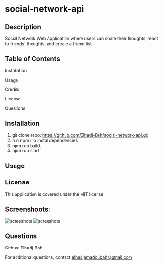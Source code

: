# social-network-api

## Description

Social Network Web Application where users can share their thoughts, react to friends' thoughts, and create a friend list.

## Table of Contents

Installation

Usage

Credits

License

Questions

## Installation

1. git clone repo: https://github.com/Elhadj-Bah/social-network-api.git
1. run npm i to instal dependencies
1. npm run build.
1. npm run start

## Usage

## License

This application is covered under the MIT license

## Screenshoots:

![screeshots](src/assets/images/Screenshot%202025-02-27%20at%2011.06.22 PM.png)
![screeshots](src/assets/images/Screenshot%202025-02-27%20at%2011.08.18 PM.png)

## Questions

Github: Elhadj-Bah

For additional questions, contact elhadjamadoubah@gmail.com
